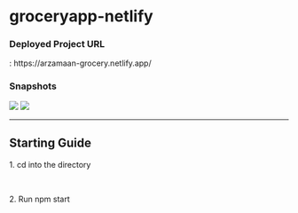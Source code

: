 # groceryapp-netlify

<h3>Deployed Project URL</h3>: https://arzamaan-grocery.netlify.app/
<h3> Snapshots</h3>
<img src="https://ibb.co/k6Kx558">
<img src="https://ibb.co/xfksfMS">

<hr/>
<h2>Starting Guide</h2>
<p>1. cd into the directory</p><br>
<p>2. Run npm start</p>
